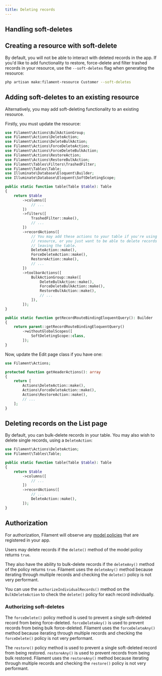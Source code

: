 ```yaml
---
title: Deleting records
---
```


## Handling soft-deletes

## Creating a resource with soft-delete

By default, you will not be able to interact with deleted records in the app. If you'd like to add functionality to restore, force-delete and filter trashed records in your resource, use the `--soft-deletes` flag when generating the resource:

```bash
php artisan make:filament-resource Customer --soft-deletes
```

## Adding soft-deletes to an existing resource

Alternatively, you may add soft-deleting functionality to an existing resource.

Firstly, you must update the resource:

```php
use Filament\Actions\BulkActionGroup;
use Filament\Actions\DeleteAction;
use Filament\Actions\DeleteBulkAction;
use Filament\Actions\ForceDeleteAction;
use Filament\Actions\ForceDeleteBulkAction;
use Filament\Actions\RestoreAction;
use Filament\Actions\RestoreBulkAction;
use Filament\Tables\Filters\TrashedFilter;
use Filament\Tables\Table;
use Illuminate\Database\Eloquent\Builder;
use Illuminate\Database\Eloquent\SoftDeletingScope;

public static function table(Table $table): Table
{
    return $table
        ->columns([
            // ...
        ])
        ->filters([
            TrashedFilter::make(),
            // ...
        ])
        ->recordActions([
            // You may add these actions to your table if you're using a simple
            // resource, or you just want to be able to delete records without
            // leaving the table.
            DeleteAction::make(),
            ForceDeleteAction::make(),
            RestoreAction::make(),
            // ...
        ])
        ->toolbarActions([
            BulkActionGroup::make([
                DeleteBulkAction::make(),
                ForceDeleteBulkAction::make(),
                RestoreBulkAction::make(),
                // ...
            ]),
        ]);
}

public static function getRecordRouteBindingEloquentQuery(): Builder
{
    return parent::getRecordRouteBindingEloquentQuery()
        ->withoutGlobalScopes([
            SoftDeletingScope::class,
        ]);
}
```

Now, update the Edit page class if you have one:

```php
use Filament\Actions;

protected function getHeaderActions(): array
{
    return [
        Actions\DeleteAction::make(),
        Actions\ForceDeleteAction::make(),
        Actions\RestoreAction::make(),
        // ...
    ];
}
```

## Deleting records on the List page

By default, you can bulk-delete records in your table. You may also wish to delete single records, using a `DeleteAction`:

```php
use Filament\Actions\DeleteAction;
use Filament\Tables\Table;

public static function table(Table $table): Table
{
    return $table
        ->columns([
            // ...
        ])
        ->recordActions([
            // ...
            DeleteAction::make(),
        ]);
}
```

## Authorization

For authorization, Filament will observe any [model policies](https://laravel.com/docs/authorization#creating-policies) that are registered in your app.

Users may delete records if the `delete()` method of the model policy returns `true`.

They also have the ability to bulk-delete records if the `deleteAny()` method of the policy returns `true`. Filament uses the `deleteAny()` method because iterating through multiple records and checking the `delete()` policy is not very performant.

You can use the `authorizeIndividualRecords()` method on the `BulkDeleteAction` to check the `delete()` policy for each record individually.

### Authorizing soft-deletes

The `forceDelete()` policy method is used to prevent a single soft-deleted record from being force-deleted. `forceDeleteAny()` is used to prevent records from being bulk force-deleted. Filament uses the `forceDeleteAny()` method because iterating through multiple records and checking the `forceDelete()` policy is not very performant.

The `restore()` policy method is used to prevent a single soft-deleted record from being restored. `restoreAny()` is used to prevent records from being bulk restored. Filament uses the `restoreAny()` method because iterating through multiple records and checking the `restore()` policy is not very performant.

